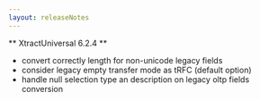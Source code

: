 ```yaml
---
layout: releaseNotes
---
```


** XtractUniversal 6.2.4 **

- convert correctly length for non-unicode legacy fields
- consider legacy empty transfer mode as tRFC (default option)
- handle null selection type an description on legacy oltp fields conversion